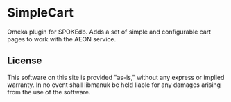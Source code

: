 # SimpleCart
Omeka plugin for SPOKEdb.  Adds a set of simple and configurable cart pages to work with the AEON service.

## License
This software on this site is provided "as-is," without any express or implied warranty. In no event shall libmanuk be held liable for any damages arising from the use of the software.
